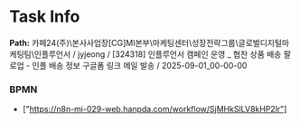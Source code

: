 # Task Info

**Path:** 카페24(주)\본사사업장\[CG]MI본부\마케팅센터\성장전략그룹\글로벌디지털마케팅팀\인플루언서 / jyjeong / [324318] 인플루언서 캠페인 운영 _ 협찬 상품 배송 팔로업 - 인플 배송 정보 구글폼 링크 메일 발송 / 2025-09-01_00-00-00

### BPMN
- ["https://n8n-mi-029-web.hanpda.com/workflow/SjMHkSlLV8kHP2lr"]

